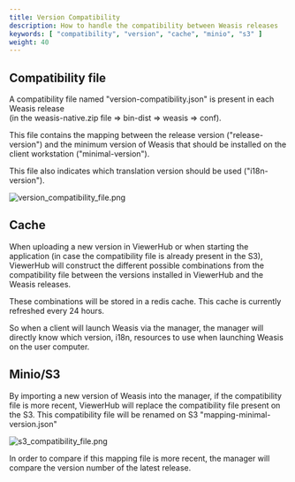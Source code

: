 ```yaml
---
title: Version Compatibility
description: How to handle the compatibility between Weasis releases
keywords: [ "compatibility", "version", "cache", "minio", "s3" ]
weight: 40
---
```


## Compatibility file

A compatibility file named "version-compatibility.json" is present in each Weasis release <br/> (in the weasis-native.zip file => bin-dist => weasis => conf).

This file contains the mapping between the release version ("release-version") and the minimum version of Weasis that should be installed on the client workstation ("minimal-version").

This file also indicates which translation version should be used ("i18n-version").

![version_compatibility_file.png](/manager/compatibility/version_compatibility_file.png)

## Cache

When uploading a new version in ViewerHub or when starting the application (in case the compatibility file is already present in the S3), ViewerHub will construct the different possible combinations from the compatibility file between the versions installed in ViewerHub and the Weasis releases.

These combinations will be stored in a redis cache. This cache is currently refreshed every 24 hours.

So when a client will launch Weasis via the manager, the manager will directly know which version, i18n, resources to use when launching Weasis on the user computer.

## Minio/S3

By importing a new version of Weasis into the manager, if the compatibility file is more recent, ViewerHub will replace the compatibility file present on the S3. This compatibility file will be renamed on S3 "mapping-minimal-version.json"

![s3_compatibility_file.png](/manager/compatibility/s3_compatibility_file.png)

In order to compare if this mapping file is more recent, the manager will compare the version number of the latest release.